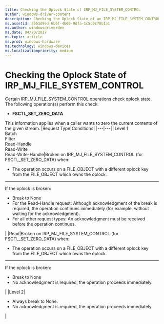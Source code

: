 ```yaml
---
title: Checking the Oplock State of IRP_MJ_FILE_SYSTEM_CONTROL
author: windows-driver-content
description: Checking the Oplock State of an IRP_MJ_FILE_SYSTEM_CONTROL operation
ms.assetid: 3651d9ed-6b6f-4b60-9dfa-1c5c0c78b1a1
ms.author: windowsdriverdev
ms.date: 04/20/2017
ms.topic: article
ms.prod: windows-hardware
ms.technology: windows-devices
ms.localizationpriority: medium
---
```


# Checking the Oplock State of IRP_MJ_FILE_SYSTEM_CONTROL

Certain IRP_MJ_FILE_SYSTEM_CONTROL operations check oplock state. The following operation(s) perform this check:
- **FSCTL_SET_ZERO_DATA**

This information applies when a caller wants to zero the current contents of the given stream.
|Request Type|Conditions|
|---|---|
|Level 1<br>Batch<br>Filter<br>Read-Handle<br>Read-Write<br>Read-Write-Handle|Broken on IRP_MJ_FILE_SYSTEM_CONTROL (for FSCTL_SET_ZERO_DATA) when:<ul><li>The operation occurs on a FILE_OBJECT with a different oplock key from the FILE_OBJECT which owns the oplock.</ul></li><hr>If the oplock is broken:<ul><li>Break to None</li><li>For the Read-Handle request: Although acknowledgment of the break is required, the operation continues immediately (for example, without waiting for the acknowledgment).</li><li>For all other request types: An acknowledgment must be received before the operation continues.</li></ul>|
|Read|Broken on IRP_MJ_FILE_SYSTEM_CONTROL (for FSCTL_SET_ZERO_DATA) when:<ul><li>The operation occurs on a FILE_OBJECT with a different oplock key from the FILE_OBJECT which owns the oplock.</ul></li><hr>If the oplock is broken:<ul><li>Break to None</li><li>No acknowledgment is required, the operation proceeds immediately.</li></ul>|
|Level 2|<ul><li>Always break to None.</li><li>No acknowledgment is required, the operation proceeds immediately.</li></ul>|



